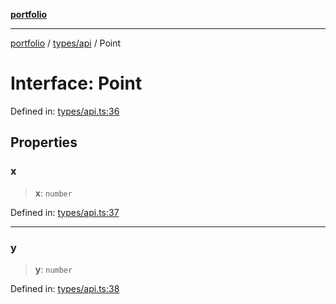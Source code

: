 [**portfolio**](../../../README.md)

***

[portfolio](../../../modules.md) / [types/api](../README.md) / Point

# Interface: Point

Defined in: [types/api.ts:36](https://github.com/tnorlund/Portfolio/blob/ed809a84b311878a5d5ab0478e10ed8cf2141530/portfolio/types/api.ts#L36)

## Properties

### x

> **x**: `number`

Defined in: [types/api.ts:37](https://github.com/tnorlund/Portfolio/blob/ed809a84b311878a5d5ab0478e10ed8cf2141530/portfolio/types/api.ts#L37)

***

### y

> **y**: `number`

Defined in: [types/api.ts:38](https://github.com/tnorlund/Portfolio/blob/ed809a84b311878a5d5ab0478e10ed8cf2141530/portfolio/types/api.ts#L38)
